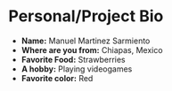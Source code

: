 # Personal/Project Bio

- **Name:** Manuel Martinez Sarmiento
- **Where are you from:** Chiapas, Mexico
- **Favorite Food:** Strawberries
- **A hobby:** Playing videogames
- **Favorite color:** Red
